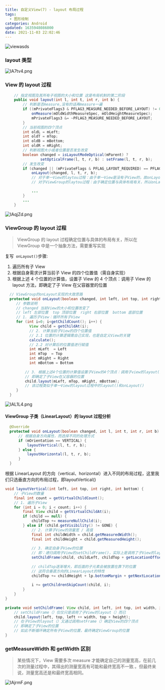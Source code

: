 ```yaml
---
title: 自定义View(7) - layout 布局过程
tags:
  - 图形绘制
categories: Android
updated: 1635948086000
date: 2021-11-03 22:02:46
---
```


![viewasds](https://s2.ax1x.com/2019/12/06/QJQEcR.jpg)
<!-- more -->
### layout 类型

![IA7tv4.png](https://z3.ax1x.com/2021/11/03/IA7tv4.png)


### View 的 layout 过程

```java
    // 指定视图及其所有子视图的大小和位置 这是布局机制的第二阶段
    public void layout(int l, int t, int r, int b) {
        // 判断是否measure,没有的话再measure一遍
        if ((mPrivateFlags3 & PFLAG3_MEASURE_NEEDED_BEFORE_LAYOUT) != 0) {
            onMeasure(mOldWidthMeasureSpec, mOldHeightMeasureSpec);
            mPrivateFlags3 &= ~PFLAG3_MEASURE_NEEDED_BEFORE_LAYOUT;
        }
        // 当前视图的四个顶点
        int oldL = mLeft;
        int oldT = mTop;
        int oldB = mBottom;
        int oldR = mRight;
        // 判断视图大小或者位置是否发生改变
        boolean changed = isLayoutModeOptical(mParent) ?
                setOpticalFrame(l, t, r, b) : setFrame(l, t, r, b);
        // 发生改变        
        if (changed || (mPrivateFlags & PFLAG_LAYOUT_REQUIRED) == PFLAG_LAYOUT_REQUIRED) {
            onLayout(changed, l, t, r, b);
            // 对于单一View的laytou过程：由于单一View是没有子View的，故onLayout（）是一个空实现->>分析3
            // 对于ViewGroup的laytou过程：由于确定位置与具体布局有关，所以onLayout（）在ViewGroup为1个抽象方法，需重写实现

            ...
        }
        ...
    }
```

![IAqjZd.png](https://z3.ax1x.com/2021/11/03/IAqjZd.png)

### ViewGroup 的 layout 过程

> ViewGroup 的 layout 过程确定位置与具体的布局有关，所以在 ViewGroup 中是一个抽象方法，需要重写实现

复写` onLayout()`步骤:
1. 遍历所有子 View
2. 根据自身需求计算当前子 View 的四个位置值（需自身实现）
3. 根据上述 4 个位置的计算值，设置子 View 的 4 个顶点：调用子 View 的 layout 方法，即确定了子 View 在父容器里的位置

```java
  // ViewGroup的onLayout实现的大致思路
  protected void onLayout(boolean changed, int left, int top, int right, int bottom) {
     // 参数说明
     // changed 当前View的大小和位置改变了 
     // left 左部位置  top 顶部位置  right 右部位置  bottom 底部位置
     // 1. 遍历子View：循环所有子View
     for (int i=0; i<getChildCount(); i++) {
           View child = getChildAt(i);   
           // 2. 计算当前子View的四个位置值
           // 2.1 位置的计算逻辑需自己实现，也是自定义View的关键
           calculate();
           // 2.2 对计算后的位置值进行赋值
           int mLeft  = Left
           int mTop  = Top
           int mRight = Right
           int mBottom = Bottom
 
         // 3. 根据上述4个位置的计算值设置子View的4个顶点：调用子view的layout() & 传递计算过的参数
         // 即确定了子View在父容器的位置
         child.layout(mLeft, mTop, mRight, mBottom);
         // 该过程类似于单一View的layout过程中的layout()和onLayout()
     }
  }
```

![IAL1L4.png](https://z3.ax1x.com/2021/11/03/IAL1L4.png)

#### ViewGroup 子类（LinearLayout）的 layout 过程分析

```java
  @Override
  protected void onLayout(boolean changed, int l, int t, int r, int b) {
      // 根据自身方向属性，而选择不同的处理方式
      if (mOrientation == VERTICAL) {
          layoutVertical(l, t, r, b);
      } else {
          layoutHorizontal(l, t, r, b);
      }
  }
```
根据 LinearLayout 的方向（vertical、horizontal）进入不同的布局过程，这里我们只选垂直方向的布局过程，即layoutVertical()

```java
void layoutVertical(int left, int top, int right, int bottom) {
    // 子View的数量
    final int count = getVirtualChildCount();
    // 1. 遍历子View
    for (int i = 0; i < count; i++) {
        final View child = getVirtualChildAt(i);
        if (child == null) {
            childTop += measureNullChild(i);
        } else if (child.getVisibility() != GONE) {
            // 2. 计算子View的测量宽 / 高值
            final int childWidth = child.getMeasuredWidth();
            final int childHeight = child.getMeasuredHeight();
 
            // 3. 确定自身子View的位置
            // 即：递归调用子View的setChildFrame()，实际上是调用了子View的layout() ->>分析2
            setChildFrame(child, childLeft, childTop + getLocationOffset(child), childWidth, childHeight);
 
            // childTop逐渐增大，即后面的子元素会被放置在靠下的位置
            // 这符合垂直方向的LinearLayout的特性
            childTop += childHeight + lp.bottomMargin + getNextLocationOffset(child);
 
            i += getChildrenSkipCount(child, i);
        }
    }
}
 
private void setChildFrame( View child, int left, int top, int width, int height){
    // setChildFrame（）仅仅只是调用了子View的layout（）而已
    child.layout(left, top, left ++ width, top + height);
    // 在子View的layout（）又通过调用setFrame（）确定View的四个顶点
    // 即确定了子View的位置
    // 如此不断循环确定所有子View的位置，最终确定ViewGroup的位置
}
```

### getMeasureWidth 和 getWidth 区别

> 某些情况下，View 需要多次 measure 才能确定自己的测量宽高，在前几次的测量过程中，其得出的测量宽高有可能和最终宽高不一致.，但最终来说，测量宽高还是和最终宽高相同。

![IAjrmF.png](https://z3.ax1x.com/2021/11/03/IAjrmF.png)
